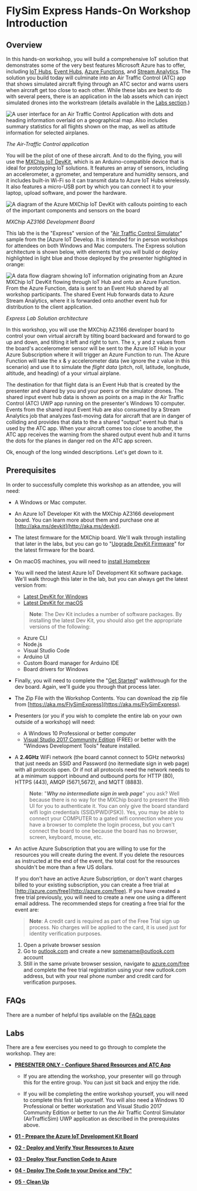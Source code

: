 # FlySim Express Hands-On Workshop Introduction

## Overview


In this hands-on workshop, you will build a comprehensive IoT solution that demonstrates some of the very best features Microsoft Azure has to offer, including [IoT Hubs](https://azure.microsoft.com/services/iot-hub/), [Event Hubs](https://azure.microsoft.com/services/event-hubs/), [Azure Functions](https://azure.microsoft.com/services/functions/), and [Stream Analytics](https://azure.microsoft.com/services/stream-analytics/).  The solution you build today will culminate into an Air Traffic Control (ATC) app that shows simulated aircraft flying through an ATC sector and warns users when aircraft get too close to each other. While these labs are best to do with several peers, there is an application in the lab assets which can inject simulated drones into the workstream (details available in the [Labs section](#labs).)

![A user interface for an Air Traffic Control Application with dots and heading information overlaid on a geographical map.  Also includes summary statistics for all flights shown on the map, as well as attitude information for selected airplanes.](images/atc-app.png)

_The Air-Traffic Control application_

You will be the pilot of one of these aircraft. And to do the flying, you will use the [MXChip IoT DevKit](http://aka.ms/devkit), which is an Arduino-compatible device that is ideal for prototyping IoT solutions. It features an array of sensors, including an accelerometer, a gyrometer, and temperature and humidity sensors, and it includes built-in Wi-Fi so it can transmit data to Azure IoT Hubs wirelessly. It also features a micro-USB port by which you can connect it to your laptop, upload software, and power the hardware.

![A diagram of the Azure MXChip IoT DevKit with callouts pointing to each of the important components and sensors on the board](images/az3166board.png)

_MXChip AZ3166 Development Board_

This lab the is the "Express" version of the "[Air Traffic Control Simulator](http://aka.ms/flysim)" sample from the [Azure IoT Develop.  It is intended for in person workshops for attendees on both Windows and Mac computers.  The Express solution architecture is shown below, with elements that you will build or deploy highlighted in light blue and those deployed by the presenter highlighted in orange:

![A data flow diagram showing IoT information originating from an Azure MXChip IoT DevKit flowing through IoT Hub and onto an Azure Function.  From the Azure Function, data is sent to an Event Hub shared by all workshop participants.  The shared Event Hub forwards data to Azure Stream Analytics, where it is forwarded onto another event hub for distribution to the client application.](images/architecture-express.png)

_Express Lab Solution architecture_

In this workshop, you will use the MXChip AZ3166 developer board to control your own virtual aircraft by tilting board backward and forward to go up and down, and tilting it left and right to turn. The x, y and z values  from the board's accelerometer sensor will be sent to the Azure IoT Hub in your Azure Subscription where it will trigger an Azure Function to run.  The Azure Function will take the x & y accelerometer data (we ignore the z value in this scenario) and use it to simulate the *flight data* (pitch, roll, latitude, longitude, altitude, and heading) of a your virtual airplane.

The destination for that flight data is an Event Hub that is created by the presenter and shared by you and your peers or the simulator drones.  The shared input event hub data is shown as points on a map in the Air Traffic Control (ATC) UWP app running on the presenter's Windows 10 computer. Events from the shared input Event Hub are also consumed by a Stream Analytics job that analyzes fast-moving data for aircraft that are in danger of colliding and provides that data to the a shared "output" event hub that is used by the ATC app. When your aircraft comes too close to another, the ATC app receives the warning from the shared output event hub and it turns the dots for the planes in danger red on the ATC app screen.

Ok, enough of the long winded descriptions.  Let's get down to it.

## Prerequisites

In order to successfully complete this workshop as an attendee, you will need:

- A Windows or Mac computer.

- An Azure IoT Developer Kit with the MXChip AZ3166 development board.  You can learn more about them and purchase one at [http://aka.ms/devkit](http://aka.ms/devkit).

- The latest firmware for the MXChip board.  We'll walk through installing that later in the labs, but you can go to "[Upgrade DevKit Firmware](https://microsoft.github.io/azure-iot-developer-kit/docs/firmware-upgrading/)" for the latest firmware for the board.

- On macOS machines, you  will need to [install Homebrew](https://docs.brew.sh/Installation.html)

- You will need the latest Azure IoT Development Kit software package.  We'll walk through this later in the lab, but you can always get the latest version from:

  - [Latest DevKit for Windows](https://aka.ms/devkit/prod/installpackage/latest)
  - [Latest DevKit for macOS](https://aka.ms/devkit/prod/installpackage/mac/latest)

  > **Note**: The Dev Kit includes a number of software packages.  By installing the latest Dev Kit, you should also get the appropriate versions of the following:

    - Azure CLI
    - Node.js
    - Visual Studio Code
    - Arduino UI
    - Custom Board manager for Arduino IDE
    - Board drivers for Windows

- Finally, you will need to complete the "[Get Started](https://microsoft.github.io/azure-iot-developer-kit/docs/get-started/)" walkthrough for the dev board.  Again, we'll guide you through that process later.

- The Zip File with the Workshop Contents.  You can download the zip file from [https://aka.ms/FlySimExpress](https://aka.ms/FlySimExpress).

- Presenters (or you if you wish to complete the entire lab on your own outside of a workshop) will need:

    - A Windows 10 Professional or better computer
    - [Visual Studio 2017 Community Edition](https://www.visualstudio.com/vs/community/) (FREE) or better with the "Windows Development Tools" feature installed.

- A **2.4GHz** WiFi network (the board cannot connect to 5GHz networks) that just needs an SSID and Password (no itermediate sign in web page) with all protocols open.  Or if not all protocols need the network needs to at a minimum support inbound and outbound ports for HTTP (80), HTTPS (443), AMQP (5671,5672), and MQTT (8883).

  > **Note**: "***Why no intermediate sign in web page***" you ask?  Well because there is no way for the MXChip board to present the Web UI for you to authenticate it.  You can only give the board standard wifi login credentials (SSID/PWD(PSK)).  Yes, you may be able to connect your COMPUTER to a gated wifi connection where you have a browser to complete the login process, but you can't connect the board to one because the board has no browser, screen, keyboard, mouse, etc.

- An active Azure Subscription that you are willing to use for the resources you will create during the event.  If you delete the resources as instructed at the end of the event, the total cost for the resources shouldn't be more than a few US dollars.

  If you don't have an active Azure Subscription, or don't want charges billed to your existing subscription, you can create a free trial at [http://azure.com/free](http://azure.com/free). If you have created a free trial previously, you will need to create a new one using a different email address.  The recommended steps for creating a free trial for the event are:

    > **Note**: A credit card is required as part of the Free Trial sign up process.  No charges will be applied to the card, it is used just for identity verification purposes.

    1. Open a private browser session
    1. Go to <a href="http://outlook.com" target="_blank">outlook.com</a> and create a new somename@outlook.com account
    1. Still in the same private browser session, navigate to <a href="http://azure.com/free" target="_blank">azure.com/free</a> and complete the free trial registration using your new outlook.com address, but with your real phone number and credit card for verification purposes.

## FAQs

There are a number of helpful tips available on the [FAQs page](./flysimexpress-faq.md)

## Labs

There are a few exercises you need to go through to complete the workshop. They are:

- **[PRESENTER ONLY - Configure Shared Resources and ATC App](./flysimexpress-presenter.md)**

  - If you are attending the workshop, your presenter will go through this for the entire group.  You can just sit back and enjoy the ride.

  - If you will be completing the entire workshop yourself, you will need to complete this first lab yourself. You will also need a Windows 10 Professional or better workstation and Visual Studio 2017 Community Edition or better to run the Air Traffic Control Simulator (AirTrafficSim) UWP application as described in the prerequistes above.

- **[01 - Prepare the Azure IoT Development Kit Board](./flysimexpress-01.md)**

- **[02 - Deploy and Verify Your Resources to Azure](./flysimexpress-02.md)**

- **[03 - Deploy Your Function Code to Azure](./flysimexpress-03.md)**

- **[04 - Deploy The Code to your Device and "Fly"](./flysimexpress-04.md)**

- **[05 - Clean Up](./flysimexpress-05.md)**


